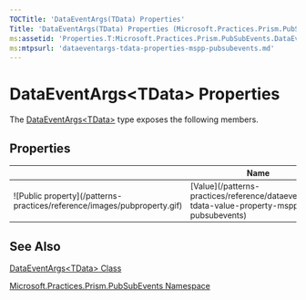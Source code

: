 ```yaml
---
TOCTitle: 'DataEventArgs(TData) Properties'
Title: 'DataEventArgs(TData) Properties (Microsoft.Practices.Prism.PubSubEvents)'
ms:assetid: 'Properties.T:Microsoft.Practices.Prism.PubSubEvents.DataEventArgs\`1'
ms:mtpsurl: 'dataeventargs-tdata-properties-mspp-pubsubevents.md'
---
```


# DataEventArgs&lt;TData&gt; Properties

The [DataEventArgs&lt;TData&gt;](/patterns-practices/reference/dataeventargs-tdata-class-mspp-pubsubevents) type exposes the following members.

## Properties

<table>
<colgroup>
<col width="33%" />
<col width="33%" />
<col width="33%" />
</colgroup>
<thead>
<tr class="header">
<th> </th>
<th>Name</th>
<th>Description</th>
</tr>
</thead>
<tbody>
<tr class="odd">
<td>![Public property](/patterns-practices/reference/images/pubproperty.gif)</td>
<td>[Value](/patterns-practices/reference/dataeventargs-tdata-value-property-mspp-pubsubevents)</td>
<td><div class="summary">
Gets the information related to the event.
</div></td>
</tr>
</tbody>
</table>

## See Also

[DataEventArgs&lt;TData&gt; Class](/patterns-practices/reference/dataeventargs-tdata-class-mspp-pubsubevents)

[Microsoft.Practices.Prism.PubSubEvents Namespace](/patterns-practices/reference/mspp-pubsubevents-namespace)
